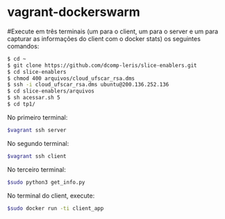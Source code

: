 # vagrant-dockerswarm


#Execute em três terminais (um para o client, um para o server e um para capturar as informações do client com o docker stats) os seguintes comandos:

```bash
$ cd ~
$ git clone https://github.com/dcomp-leris/slice-enablers.git
$ cd slice-enablers
$ chmod 400 arquivos/cloud_ufscar_rsa.dms 
$ ssh -i cloud_ufscar_rsa.dms ubuntu@200.136.252.136
$ cd slice-enablers/arquivos
$ sh acessar.sh 5
$ cd tp1/
```
No primeiro terminal:
```bash
$vagrant ssh server
```
No segundo terminal:
```bash
$vagrant ssh client
```
No terceiro terminal:
```bash
$sudo python3 get_info.py
```
No terminal do client, execute:
```bash
$sudo docker run -ti client_app
```
